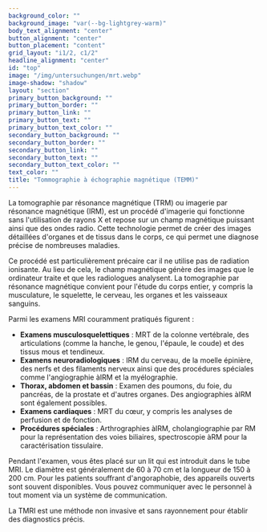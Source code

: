 ```yaml
---
background_color: ""
background_image: "var(--bg-lightgrey-warm)"
body_text_alignment: "center"
button_alignment: "center"
button_placement: "content"
grid_layout: "i1/2, c1/2"
headline_alignment: "center"
id: "top"
image: "/img/untersuchungen/mrt.webp"
image-shadow: "shadow"
layout: "section"
primary_button_background: ""
primary_button_border: ""
primary_button_link: ""
primary_button_text: ""
primary_button_text_color: ""
secondary_button_background: ""
secondary_button_border: ""
secondary_button_link: ""
secondary_button_text: ""
secondary_button_text_color: ""
text_color: ""
title: "Tommographie à échographie magnétique (TEMM)"
---
```


La tomographie par résonance magnétique (TRM) ou imagerie par résonance magnétique (IRM), est un procédé d'imagerie qui fonctionne sans l'utilisation de rayons X et repose sur un champ magnétique puissant ainsi que des ondes radio. Cette technologie permet de créer des images détaillées d'organes et de tissus dans le corps, ce qui permet une diagnose précise de nombreuses maladies.

Ce procédé est particulièrement précaire car il ne utilise pas de radiation ionisante. Au lieu de cela, le champ magnétique génère des images que le ordinateur traite et que les radiologues analysent. La tomographie par résonance magnétique convient pour l'étude du corps entier, y compris la musculature, le squelette, le cerveau, les organes et les vaisseaux sanguins.

Parmi les examens MRI couramment pratiqués figurent :

* **Examens musculosquelettiques** : MRT de la colonne vertébrale, des articulations (comme la hanche, le genou, l'épaule, le coude) et des tissus mous et tendineux.
* **Examens neuroradiologiques** : IRM du cerveau, de la moelle épinière, des nerfs et des filaments nerveux ainsi que des procédures spéciales comme l'angiographie àIRM et la myélographie.
* **Thorax, abdomen et bassin** : Examen des poumons, du foie, du pancréas, de la prostate et d'autres organes. Des angiographies àIRM sont également possibles.
* **Examens cardiaques** : MRT du cœur, y compris les analyses de perfusion et de fonction.
* **Procédures spéciales** : Arthrographies àIRM, cholangiographie par RM pour la représentation des voies biliaires, spectroscopie àRM pour la caractérisation tissulaire.

Pendant l'examen, vous êtes placé sur un lit qui est introduit dans le tube MRI. Le diamètre est généralement de 60 à 70 cm et la longueur de 150 à 200 cm. Pour les patients souffrant d'angoraphobie, des appareils ouverts sont souvent disponibles. Vous pouvez communiquer avec le personnel à tout moment via un système de communication.

La TMRI est une méthode non invasive et sans rayonnement pour établir des diagnostics précis.